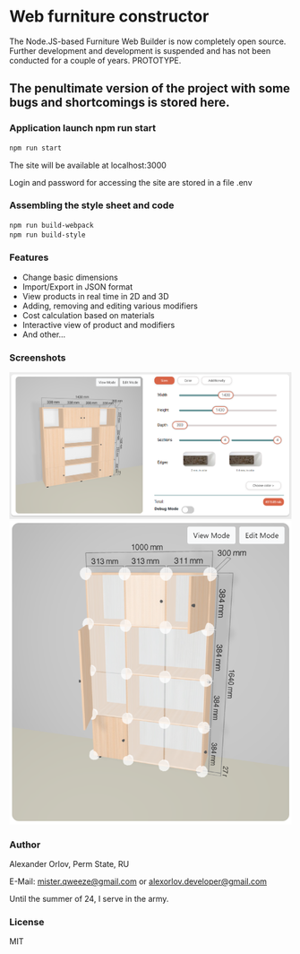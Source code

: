# Web furniture constructor
The Node.JS-based Furniture Web Builder is now completely open source. Further development and development is suspended and has not been conducted for a couple of years. PROTOTYPE.

## The penultimate version of the project with some bugs and shortcomings is stored here.

### Application launch npm run start
```sh
npm run start
```

The site will be available at localhost:3000

Login and password for accessing the site are stored in a file .env

### Assembling the style sheet and code
```sh
npm run build-webpack
npm run build-style
```

### Features

- Change basic dimensions
- Import/Export in JSON format
- View products in real time in 2D and 3D
- Adding, removing and editing various modifiers
- Cost calculation based on materials
- Interactive view of product and modifiers
- And other...

### Screenshots
![Preview](./previews/Preview.png)
![Editor mode](./previews/Preview-2.png)

### Author
Alexander Orlov, Perm State, RU

E-Mail: mister.qweeze@gmail.com or alexorlov.developer@gmail.com

Until the summer of 24, I serve in the army.

### License
MIT
